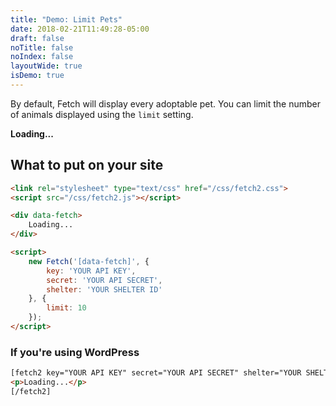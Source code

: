 ```yaml
---
title: "Demo: Limit Pets"
date: 2018-02-21T11:49:28-05:00
draft: false
noTitle: false
noIndex: false
layoutWide: true
isDemo: true
---
```


By default, Fetch will display every adoptable pet. You can limit the number of animals displayed using the `limit` setting.

<div data-fetch>
    <p class="loading"><strong>Loading...</strong></p>
</div>

<script>
	var fetchOptions = {
		limit: 10
	};
</script>

## What to put on your site

```html
<link rel="stylesheet" type="text/css" href="/css/fetch2.css">
<script src="/css/fetch2.js"></script>

<div data-fetch>
    Loading...
</div>

<script>
    new Fetch('[data-fetch]', {
        key: 'YOUR API KEY',
        secret: 'YOUR API SECRET',
        shelter: 'YOUR SHELTER ID'
    }, {
        limit: 10
    });
</script>
```

### If you're using WordPress

```html
[fetch2 key="YOUR API KEY" secret="YOUR API SECRET" shelter="YOUR SHELTER ID" limit="10"]
<p>Loading...</p>
[/fetch2]
```